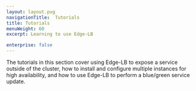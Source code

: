 ```yaml
---
layout: layout.pug
navigationTitle:  Tutorials
title: Tutorials
menuWeight: 60
excerpt: Learning to use Edge-LB

enterprise: false
---
```


The tutorials in this section cover using Edge-LB to expose a service outside of the cluster, how to install and configure multiple instances for high availability, and how to use Edge-LB to perform a blue/green service update.

